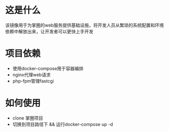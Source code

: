 # 这是什么
该镜像用于为掌圈的web服务提供基础设施，将开发人员从繁琐的系统配置和环境依赖中解放出来，让开发者可以更快上手开发

# 项目依赖
- 使用docker-compose用于容器编排
- nginx代理web请求
- php-fpm管理fastcgi

# 如何使用
- clone 掌圈项目
- 切换到项目路径下 && 运行docker-compose up -d